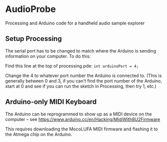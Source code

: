 # AudioProbe
Processing and Arduino code for a handheld audio sample explorer

## Setup Processing
The serial port has to be changed to match where the Arduino is sending information on your computer. To do this:

Find this line at the top of processing.pde: `int arduinoPort = 4;`

Change the 4 to whatever port number the Arduino is connected to.
(This is generally between 0 and 3, if you can't find the port number of the Arduino, start at 0 and see if you can run the sketch in Processing, then try 1, etc.)

## Arduino-only MIDI Keyboard
The Arduino can be reprogrammed to show up as a MIDI device on the computer – see https://www.arduino.cc/en/Hacking/MidiWith8U2Firmware

This requires downloading the MocoLUFA MIDI firmware and flashing it to the Atmega chip on the Arduino.
